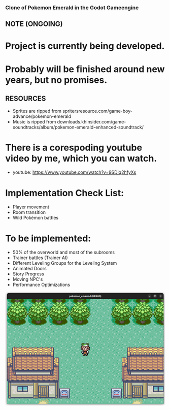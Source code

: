### Clone of Pokemon Emerald in the Godot Gameengine


## NOTE (ONGOING)
# Project is currently being developed.
# Probably will be finished around new years, but no promises.

## RESOURCES
- Sprites are ripped from spritersresource.com/game-boy-advance/pokemon-emerald
- Music is ripped from downloads.khinsider.com/game-soundtracks/album/pokemon-emerald-enhanced-soundtrack/

# There is a corespoding youtube video by me, which you can watch.
- youtube: https://www.youtube.com/watch?v=9SDiq2hfyXs

# Implementation Check List:
- Player movement
- Room transition
- Wild Pokémon battles 

# To be implemented:
- 50% of the overworld and most of the subrooms
- Trainer battles (Trainer AI)
- Different Leveling Groups for the Leveling System
- Animated Doors
- Story Progress
- Moving NPC's
- Performance Optimizations


![alt text](assets/example_image.png)
